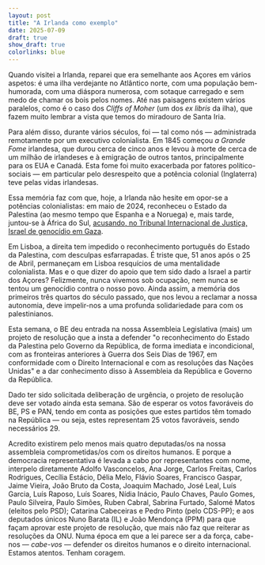 ```yaml
---
layout: post
title: "A Irlanda como exemplo"
date: 2025-07-09
draft: true
show_draft: true
colorlinks: blue
---
```


Quando visitei a Irlanda, reparei que era semelhante aos Açores em vários aspetos: é uma ilha verdejante no Atlântico norte, com uma população bem-humorada, com uma diáspora numerosa, com sotaque carregado e sem medo de chamar os bois pelos nomes. Até nas paisagens existem vários paralelos, como é o caso dos _Cliffs of Moher_ (um dos _ex libris_ da ilha), que fazem muito lembrar a vista que temos do miradouro de Santa Iria.

Para além disso, durante vários séculos, foi — tal como nós — administrada remotamente por um executivo colonialista. Em 1845 começou _a Grande Fome_ irlandesa, que durou cerca de cinco anos e levou à morte de cerca de um milhão de irlandeses e à emigração de outros tantos, principalmente para os EUA e Canadá. Esta fome foi muito exacerbada por fatores político-sociais — em particular pelo desrespeito que a potência colonial (Inglaterra) teve pelas vidas irlandesas.

Essa memória faz com que, hoje, a Irlanda não hesite em opor-se a potências colonialistas: em maio de 2024, reconheceu o Estado da Palestina (ao mesmo tempo que Espanha e a Noruega) e, mais tarde, juntou-se à África do Sul, [acusando, no Tribunal Internacional de Justiça, Israel de genocídio em Gaza](https://web.archive.org/web/20241213164714/https://www.irishtimes.com/politics/2024/12/11/government-confirms-ireland-will-intervene-in-two-cases-before-international-court-of-justice/).

Em Lisboa, a direita tem impedido o reconhecimento português do Estado da Palestina, com desculpas esfarrapadas. É triste que, 51 anos após o 25 de Abril, permaneçam em Lisboa resquícios de uma mentalidade colonialista. Mas e o que dizer do apoio que tem sido dado a Israel a partir dos Açores? Felizmente, nunca vivemos sob ocupação, nem nunca se tentou um genocídio contra o nosso povo. Ainda assim, a memória dos primeiros três quartos do século passado, que nos levou a reclamar a nossa autonomia, deve impelir-nos a uma profunda solidariedade para com os palestinianos.

Esta semana, o BE deu entrada na nossa Assembleia Legislativa (mais) um projeto de resolução que a insta a defender "o reconhecimento do Estado da Palestina pelo Governo da República, de forma imediata e incondicional, com as fronteiras anteriores à Guerra dos Seis Dias de 1967, em conformidade com o Direito Internacional e com as resoluções das Nações Unidas" e a dar conhecimento disso à Assembleia da República e Governo da República.

Dado ter sido solicitada deliberação de urgência, o projeto de resolução deve ser votado ainda esta semana. São de esperar os votos favoráveis do BE, PS e PAN, tendo em conta as posições que estes partidos têm tomado na República — ou seja, estes representam 25 votos favoráveis, sendo necessários 29.

Acredito existirem pelo menos mais quatro deputadas/os na nossa assembleia comprometidas/os com os direitos humanos. E porque a democracia representativa é levada a cabo por representantes com nome, interpelo diretamente
Adolfo Vasconcelos, Ana Jorge, Carlos Freitas, Carlos Rodrigues, Cecília Estácio, Délia Melo, Flávio Soares, Francisco Gaspar, Jaime Vieira, João Bruto da Costa, Joaquim Machado, José Leal, Luís Garcia, Luís Raposo, Luís Soares, Nídia Inácio, Paulo Chaves, Paulo Gomes, Paulo Silveira, Paulo Simões, Ruben Cabral, Sabrina Furtado, Salomé Matos (eleitos pelo PSD); Catarina Cabeceiras e Pedro Pinto (pelo CDS-PP); e aos deputados únicos Nuno Barata (IL) e João Mendonça (PPM) para que façam aprovar este projeto de resolução, que mais não faz que reiterar as resoluções da ONU. Numa época em que a lei parece ser a da força, cabe-nos — _cabe-vos_ — defender os direitos humanos e o direito internacional. Estamos atentos. Tenham coragem.
